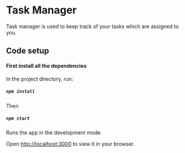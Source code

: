 # Task Manager
Task manager is used to keep track of your tasks which are assigned to you.

## Code setup
#### First install all the dependencies
In the project directory, run:
##### `npm install`
Then
##### `npm start`

Runs the app in the development mode.

Open [http://localhost:3000](http://localhost:3000) to view it in your browser.
